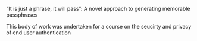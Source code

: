 “It is just a phrase, it will pass”: A novel approach to generating memorable passphrases

This body of work was undertaken for a course on the seucirty and privacy of end user authentication 
